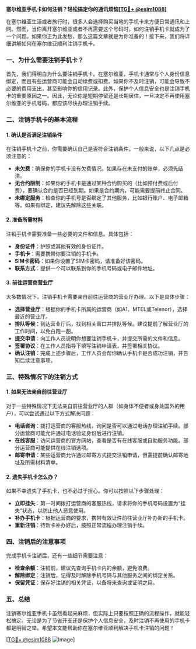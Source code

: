 **塞尔维亚手机卡如何注销？轻松搞定你的通讯烦恼[[TG💪+ @esim1088](https://t.me/s/esim1088)]**

在塞尔维亚生活或者旅行时，很多人会选择购买当地的手机卡来方便日常通讯和上网。然而，当你离开塞尔维亚或者不再需要这个号码时，如何注销手机卡就成为了一个问题。如果你正为此发愁，那么这篇文章就是为你准备的！接下来，我们将详细讲解如何在塞尔维亚顺利注销手机卡。

### 一、为什么需要注销手机卡？

首先，我们得明白为什么要注销手机卡。在塞尔维亚，手机卡通常与个人身份信息绑定，而且有些运营商可能会自动续费或扣费。如果你不及时注销，可能会导致不必要的费用支出，甚至影响你的信用记录。此外，保护个人信息安全也是注销手机卡的重要原因之一。因此，无论你是短期停留还是长期居住，一旦决定不再使用塞尔维亚的手机号码，都应该尽快办理注销手续。

### 二、注销手机卡的基本流程

#### 1. 确认是否满足注销条件

在注销手机卡之前，你需要确认自己是否符合注销条件。一般来说，以下几点是必须注意的：

- **未欠费**：确保你的手机卡没有欠费情况。如果存在未支付的账单，必须先结清。
- **无合约限制**：如果你的手机卡是通过某种合约购买的（比如预付费或后付费），要确认合约是否已经到期。如果是合约期内，可能需要提前终止合同。
- **未绑定服务**：检查你的手机号是否绑定了其他服务，比如银行账户、电子邮箱等。如果有绑定，建议先解除这些关联。

#### 2. 准备所需材料

注销手机卡需要准备一些必要的文件和信息。具体包括：

- **身份证件**：护照或其他有效的身份证件。
- **手机卡**：需要携带你要注销的手机卡。
- **SIM卡密码**：如果你设置了SIM卡密码，请准备好该密码。
- **联系方式**：提供一个可以联系到你的手机号码或电子邮件地址。

#### 3. 前往运营商营业厅

大多数情况下，注销手机卡需要亲自前往运营商的营业厅办理。以下是具体步骤：

- **选择营业厅**：根据你的手机卡所属的运营商（如A1、MTEL或Telenor），选择最近的营业厅。
- **排队等候**：到达营业厅后，找到相关窗口并排队等候。建议提前了解营业厅的工作时间，以免白跑一趟。
- **提交申请**：向工作人员说明你想要注销手机卡，并提交所需的文件和信息。
- **签署协议**：在工作人员指导下填写注销申请表，并签署相关协议。
- **确认注销**：完成上述步骤后，工作人员会帮你确认手机卡是否成功注销，并告知后续注意事项。

### 三、特殊情况下的注销方式

#### 1. 如果无法亲自前往营业厅

对于一些特殊情况下无法亲自前往营业厅的人群（如身体不便者或身处国外的用户），可以尝试通过以下方式解决问题：

- **电话咨询**：拨打运营商的客服热线，询问是否可以通过电话办理注销手续。部分运营商可能允许通过电话验证身份后进行注销。
- **在线客服**：访问运营商的官方网站，查看是否有在线客服或自助服务功能。部分运营商可能提供在线注销选项。
- **邮寄申请**：某些运营商允许通过邮寄方式提交注销申请，但需提前确认邮寄地址及所需材料清单。

#### 2. 遗失手机卡怎么办？

如果不幸遗失了手机卡，也不必过于担心。你可以按照以下步骤处理：

- **立即挂失**：第一时间拨打运营商的客服热线，请求将你的手机号码设置为“挂失”状态，以防止他人恶意使用。
- **补办手机卡**：根据运营商的要求，携带有效证件前往营业厅补办新的手机卡。
- **重新注销**：待新卡补办好后，按照正常流程办理注销手续。

### 四、注销后的注意事项

完成手机卡注销后，还有一些细节需要注意：

- **检查余额**：注销前，建议先查询手机卡内的余额，避免浪费。
- **解除绑定**：注销后，记得及时解除手机号码与其他服务之间的绑定关系。
- **保留凭证**：保存好注销的相关凭证，以备将来查询或证明之用。

### 五、总结

注销塞尔维亚手机卡虽然看起来麻烦，但实际上只要按照正确的流程操作，就能轻松搞定。无论是为了节省开支还是保护个人信息安全，及时注销不再使用的手机卡都是明智之举。希望本文能帮助你在塞尔维亚顺利解决手机卡注销的问题！

[[TG💪+ @esim1088](https://t.me/s/esim1088) ![Image](https://i.postimg.cc/4NQfJmqS/Snipaste-2025-05-13-00-14-12.png)]
